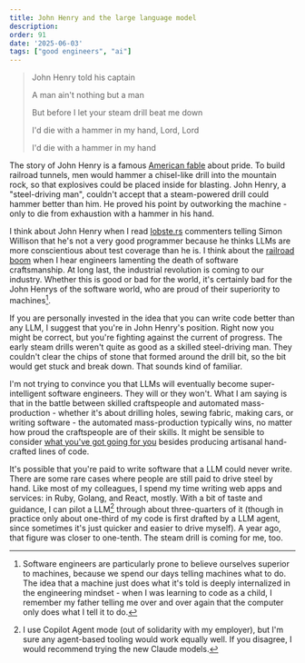 ```yaml
---
title: John Henry and the large language model
description: 
order: 91
date: '2025-06-03'
tags: ["good engineers", "ai"]
---
```


> John Henry told his captain
>
> A man ain't nothing but a man
>
> But before I let your steam drill beat me down
>
> I'd die with a hammer in my hand, Lord, Lord
>
> I'd die with a hammer in my hand

The story of John Henry is a famous [American fable](https://www.youtube.com/watch?v=ZdkL-YGEpq0) about pride. To build railroad tunnels, men would hammer a chisel-like drill into the mountain rock, so that explosives could be placed inside for blasting. John Henry, a "steel-driving man", couldn't accept that a steam-powered drill could hammer better than him. He proved his point by outworking the machine - only to die from exhaustion with a hammer in his hand.

I think about John Henry when I read [lobste.rs](https://lobste.rs/s/qxgjrq/my_ai_skeptic_friends_are_all_nuts) commenters telling Simon Willison that he's not a very good programmer because he thinks LLMs are more conscientious about test coverage than he is. I think about the [railroad boom](/after-the-ai-bubble) when I hear engineers lamenting the death of software craftsmanship. At long last, the industrial revolution is coming to our industry. Whether this is good or bad for the world, it's certainly bad for the John Henrys of the software world, who are proud of their superiority to machines[^1].

If you are personally invested in the idea that you can write code better than any LLM, I suggest that you're in John Henry's position. Right now you might be correct, but you're fighting against the current of progress. The early steam drills weren't quite as good as a skilled steel-driving man. They couldn't clear the chips of stone that formed around the drill bit, so the bit would get stuck and break down. That sounds kind of familiar.

I'm not trying to convince you that LLMs will eventually become super-intelligent software engineers. They will or they won't. What I am saying is that in the battle between skilled craftspeople and automated mass-production - whether it's about drilling holes, sewing fabric, making cars, or writing software - the automated mass-production typically wins, no matter how proud the craftspeople are of their skills. It might be sensible to consider [what you've got going for you](/tags/good-engineers) besides producing artisanal hand-crafted lines of code.

It's possible that you're paid to write software that a LLM could never write. There are some rare cases where people are still paid to drive steel by hand. Like most of my colleagues, I spend my time writing web apps and services: in Ruby, Golang, and React, mostly. With a bit of taste and guidance, I can pilot a LLM[^2] through about three-quarters of it (though in practice only about one-third of my code is first drafted by a LLM agent, since sometimes it's just quicker and easier to drive myself). A year ago, that figure was closer to one-tenth. The steam drill is coming for me, too.


[^1]: Software engineers are particularly prone to believe ourselves superior to machines, because we spend our days telling machines what to do. The idea that a machine just does what it's told is deeply internalized in the engineering mindset - when I was learning to code as a child, I remember my father telling me over and over again that the computer only does what I tell it to do.


[^2]: I use Copilot Agent mode (out of solidarity with my employer), but I'm sure any agent-based tooling would work equally well. If you disagree, I would recommend trying the new Claude models.